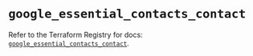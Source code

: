 # `google_essential_contacts_contact`

Refer to the Terraform Registry for docs: [`google_essential_contacts_contact`](https://registry.terraform.io/providers/hashicorp/google/6.26.0/docs/resources/essential_contacts_contact).

